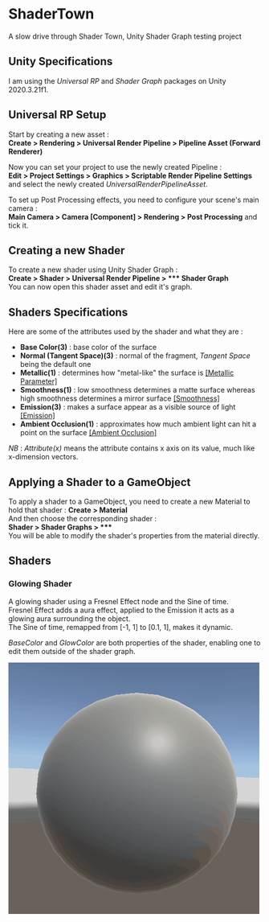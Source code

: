 # ShaderTown
A slow drive through Shader Town, Unity Shader Graph testing project

## Unity Specifications

I am using the *Universal RP* and *Shader Graph* packages on Unity 2020.3.21f1.

## Universal RP Setup

Start by creating a new asset :  
**Create > Rendering > Universal Render Pipeline > Pipeline Asset (Forward Renderer)**

Now you can set your project to use the newly created Pipeline :  
**Edit > Project Settings > Graphics > Scriptable Render Pipeline Settings** and select the newly created *UniversalRenderPipelineAsset*.

To set up Post Processing effects, you need to configure your scene's main camera :  
**Main Camera > Camera [Component] > Rendering > Post Processing** and tick it.

## Creating a new Shader

To create a new shader using Unity Shader Graph :  
**Create > Shader > Universal Render Pipeline > \*\*\* Shader Graph**  
You can now open this shader asset and edit it's graph.

## Shaders Specifications

Here are some of the attributes used by the shader and what they are :
- **Base Color(3)** : base color of the surface
- **Normal (Tangent Space)(3)** : normal of the fragment, *Tangent Space* being the default one
- **Metallic(1)** : determines how "metal-like" the surface is [[Metallic Parameter]](https://docs.unity3d.com/Manual/StandardShaderMaterialParameterMetallic.html)
- **Smoothness(1)** : low smoothness determines a matte surface whereas high smoothness determines a mirror surface [[Smoothness]](https://docs.unity3d.com/Manual/StandardShaderMaterialParameterSmoothness.html)
- **Emission(3)** : makes a surface appear as a visible source of light [[Emission]](https://docs.unity3d.com/Manual/StandardShaderMaterialParameterEmission.html)
- **Ambient Occlusion(1)** : approximates how much ambient light can hit a point on the surface [[Ambient Occlusion]](https://docs.unity3d.com/Manual/LightingBakedAmbientOcclusion.html)

*NB* : *Attribute(x)* means the attribute contains x axis on its value, much like x-dimension vectors.

## Applying a Shader to a GameObject

To apply a shader to a GameObject, you need to create a new Material to hold that shader :
**Create > Material**  
And then choose the corresponding shader :  
**Shader > Shader Graphs > \*\*\***  
You will be able to modify the shader's properties from the material directly.

## Shaders

### Glowing Shader

A glowing shader using a Fresnel Effect node and the Sine of time.  
Fresnel Effect adds a aura effect, applied to the Emission it acts as a glowing aura surrounding the object.  
The Sine of time, remapped from [-1, 1] to [0.1, 1], makes it dynamic.

*BaseColor* and *GlowColor* are both properties of the shader, enabling one to edit them outside of the shader graph.

![GlowingShader](Resources/GlowingShader.gif)
